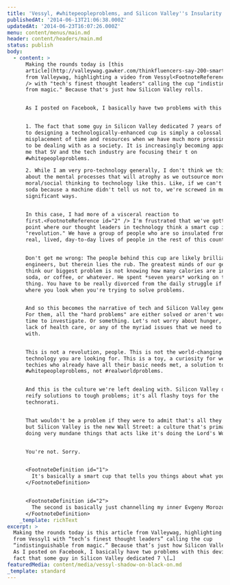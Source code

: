 ```yaml
---
title: 'Vessyl, #whitepeopleproblems, and Silicon Valley''s Insularity'
publishedAt: '2014-06-13T21:06:38.000Z'
updatedAt: '2014-06-23T16:07:26.000Z'
menu: content/menus/main.md
header: content/headers/main.md
status: publish
body:
  - content: >
      Making the rounds today is [this
      article](http://valleywag.gawker.com/thinkfluencers-say-200-smart-cup-is-indistinguishable-1590465009)
      from Valleywag, highlighting a video from Vessyl<FootnoteReference id="1"
      /> with "tech's finest thought leaders" calling the cup "indistinguishable
      from magic." Because that's just how Silicon Valley rolls.


      As I posted on Facebook, I basically have two problems with this device:


      1. The fact that some guy in Silicon Valley dedicated 7 years of his life
      to designing a technologically-enhanced cup is simply a colossal
      misplacement of time and resources when we have much more pressing issues
      to be dealing with as a society. It is increasingly becoming apparent to
      me that SV and the tech industry are focusing their t on
      #whitepeopleproblems.

      2. While I am very pro-technology generally, I don't think we think enough
      about the mental processes that will atrophy as we outsource more of our
      moral/social thinking to technology like this. Like, if we can't say no to
      soda because a machine didn't tell us not to, we're screwed in much more
      significant ways.


      In this case, I had more of a visceral reaction to
      first.<FootnoteReference id="2" /> I'm frustrated that we've gotten to the
      point where our thought leaders in technology think a smart cup is a
      "revolution." We have a group of people who are so insulated from the
      real, lived, day-to-day lives of people in the rest of this country


      Don't get me wrong: The people behind this cup are likely brilliant
      engineers, but therein lies the rub. The greatest minds of our generation
      think our biggest problem is not knowing how many calories are in a cup of
      soda, or coffee, or whatever. He spent *seven years* working on this
      thing. You have to be really divorced from the daily struggle if this is
      where you look when you're trying to solve problems.


      And so this becomes the narrative of tech and Silicon Valley generally.
      For them, all the "hard problems" are either solved or aren't worth the
      time to investigate. Or something. Let's not worry about hunger, poverty,
      lack of health care, or any of the myriad issues that we need to deal
      with.


      This is not a revolution, people. This is not the world-changing
      technology you are looking for. This is a toy, a curiosity for wealthy
      techies who already have all their basic needs met, a solution to
      #whitepeopleproblems, not #realworldproblems.


      And this is the culture we're left dealing with. Silicon Valley doesn't
      reify solutions to tough problems; it's all flashy toys for the
      technorati.


      That wouldn't be a problem if they were to admit that's all they're doing,
      but Silicon Valley is the new Wall Street: a culture that's primarily
      doing very mundane things that acts like it's doing the Lord's Work.


      You're not. Sorry.


      <FootnoteDefinition id="1">
        It's basically a smart cup that tells you things about what you drink: calories, caffeine and the like.
      </FootnoteDefinition>


      <FootnoteDefinition id="2">
        The second is basically just channelling my inner Evgeny Morozov.
      </FootnoteDefinition>
    _template: richText
excerpt: >
  Making the rounds today is this article from Valleywag, highlighting a video
  from Vessyl1 with “tech’s finest thought leaders” calling the cup
  “indistinguishable from magic.” Because that’s just how Silicon Valley rolls.
  As I posted on Facebook, I basically have two problems with this device: The
  fact that some guy in Silicon Valley dedicated 7 \[…]
featuredMedia: content/media/vessyl-shadow-on-black-on.md
_template: standard
---
```


